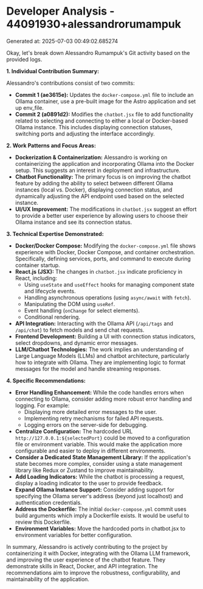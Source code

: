 # Developer Analysis - 44091930+alessandrorumampuk
Generated at: 2025-07-03 00:49:02.685274

Okay, let's break down Alessandro Rumampuk's Git activity based on the provided logs.

**1. Individual Contribution Summary:**

Alessandro's contributions consist of two commits:

*   **Commit 1 (ae3615e):**  Updates the `docker-compose.yml` file to include an Ollama container, use a pre-built image for the Astro application and set up env_file.
*   **Commit 2 (a0891d2):** Modifies the `chatbot.jsx` file to add functionality related to selecting and connecting to either a local or Docker-based Ollama instance. This includes displaying connection statuses, switching ports and adjusting the interface accordingly.

**2. Work Patterns and Focus Areas:**

*   **Dockerization & Containerization:** Alessandro is working on containerizing the application and incorporating Ollama into the Docker setup.  This suggests an interest in deployment and infrastructure.
*   **Chatbot Functionality:** The primary focus is on improving the chatbot feature by adding the ability to select between different Ollama instances (local vs. Docker), displaying connection status, and dynamically adjusting the API endpoint used based on the selected instance.
*   **UI/UX Improvement:** The modifications in `chatbot.jsx` suggest an effort to provide a better user experience by allowing users to choose their Ollama instance and see its connection status.

**3. Technical Expertise Demonstrated:**

*   **Docker/Docker Compose:**  Modifying the `docker-compose.yml` file shows experience with Docker, Docker Compose, and container orchestration. Specifically, defining services, ports, and command to execute during container startup.
*   **React.js (JSX):** The changes in `chatbot.jsx` indicate proficiency in React, including:
    *   Using `useState` and `useEffect` hooks for managing component state and lifecycle events.
    *   Handling asynchronous operations (using `async/await` with `fetch`).
    *   Manipulating the DOM using `useRef`.
    *   Event handling (`onChange` for select elements).
    *   Conditional rendering.
*   **API Integration:**  Interacting with the Ollama API (`/api/tags` and `/api/chat`) to fetch models and send chat requests.
*   **Frontend Development:** Building a UI with connection status indicators, select dropdowns, and dynamic error messages.
*   **LLM/Chatbot Technologies:**  The work implies an understanding of Large Language Models (LLMs) and chatbot architecture, particularly how to integrate with Ollama.  They are implementing logic to format messages for the model and handle streaming responses.

**4. Specific Recommendations:**

*   **Error Handling Enhancement:** While the code handles errors when connecting to Ollama, consider adding more robust error handling and logging. For example:
    *   Displaying more detailed error messages to the user.
    *   Implementing retry mechanisms for failed API requests.
    *   Logging errors on the server-side for debugging.
*   **Centralize Configuration:**  The hardcoded URL `http://127.0.0.1:${selectedPort}` could be moved to a configuration file or environment variable. This would make the application more configurable and easier to deploy in different environments.
*   **Consider a Dedicated State Management Library:** If the application's state becomes more complex, consider using a state management library like Redux or Zustand to improve maintainability.
*   **Add Loading Indicators:** While the chatbot is processing a request, display a loading indicator to the user to provide feedback.
*   **Expand Ollama Instance Support:** Consider adding support for specifying the Ollama server's address (beyond just localhost) and authentication credentials.
*   **Address the Dockerfile:** The initial `docker-compose.yml` commit uses build arguments which imply a Dockerfile exists. It would be useful to review this Dockerfile.
*   **Environment Variables:** Move the hardcoded ports in chatbot.jsx to environment variables for better configuration.

In summary, Alessandro is actively contributing to the project by containerizing it with Docker, integrating with the Ollama LLM framework, and improving the user experience of the chatbot feature. They demonstrate skills in React, Docker, and API integration. The recommendations aim to improve the robustness, configurability, and maintainability of the application.
